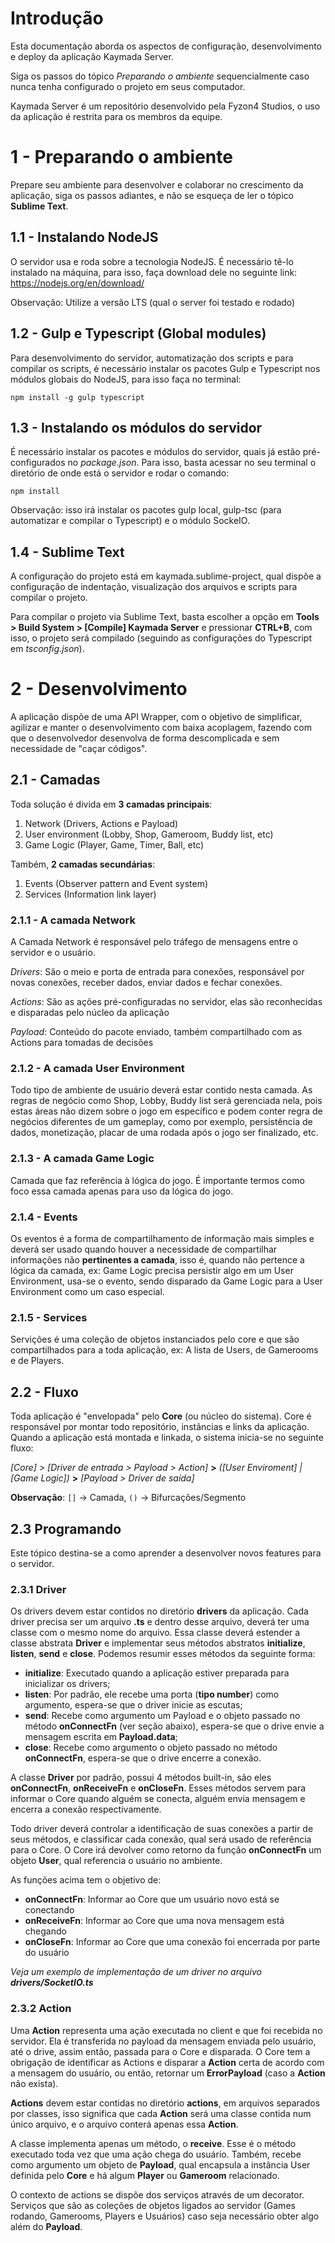 
# Introdução
Esta documentação aborda os aspectos de configuração, desenvolvimento e deploy da aplicação Kaymada Server.

Siga os passos do tópico *Preparando o ambiente* sequencialmente caso nunca tenha configurado o projeto em seus computador.

Kaymada Server é um repositório desenvolvido pela Fyzon4 Studios, o uso da aplicação é restrita para os membros da equipe.

# 1 - Preparando o ambiente
Prepare seu ambiente para desenvolver e colaborar no crescimento da aplicação, siga os passos adiantes, e não se esqueça de ler o tópico **Sublime Text**.

## 1.1 - Instalando NodeJS
O servidor usa e roda sobre a tecnologia NodeJS. É necessário tê-lo instalado na máquina, para isso, faça download dele no seguinte link: https://nodejs.org/en/download/

Observação: Utilize a versão LTS (qual o server foi testado e rodado)

## 1.2 - Gulp e Typescript (Global modules)
Para desenvolvimento do servidor, automatização dos scripts e para compilar os scripts, é necessário instalar os pacotes Gulp e Typescript nos módulos globais do NodeJS, para isso faça no terminal:

`npm install -g gulp typescript`

## 1.3 - Instalando os módulos do servidor
É necessário instalar os pacotes e módulos do servidor, quais já estão pré-configurados no *package.json*. Para isso, basta acessar no seu terminal o diretório de onde está o servidor e rodar o comando:

`npm install`

Observação: isso irá instalar os pacotes gulp local, gulp-tsc (para automatizar e compilar o Typescript) e o módulo SockeIO.

## 1.4 - Sublime Text
A configuração do projeto está em kaymada.sublime-project, qual dispõe a configuração de indentação, visualização dos arquivos e scripts para compilar o projeto.

Para compilar o projeto via Sublime Text, basta escolher a opção em **Tools > Build System > [Compile] Kaymada Server** e pressionar **CTRL+B**, com isso, o projeto será compilado (seguindo as configurações do Typescript em *tsconfig.json*).

# 2 - Desenvolvimento
A aplicação dispõe de uma API Wrapper, com o objetivo de simplificar, agilizar e manter o desenvolvimento com baixa acoplagem, fazendo com que o desenvolvedor desenvolva de forma descomplicada e sem necessidade de "caçar códigos".

## 2.1 - Camadas
Toda solução é divida em **3 camadas principais**:

1. Network (Drivers, Actions e Payload)
2. User environment (Lobby, Shop, Gameroom, Buddy list, etc)
3. Game Logic (Player, Game, Timer, Ball, etc)

Também, **2 camadas secundárias**:

1. Events (Observer pattern and Event system)
2. Services (Information link layer)

### 2.1.1 - A camada Network
A Camada Network é responsável pelo tráfego de mensagens entre o servidor e o usuário.

*Drivers*: São o meio e porta de entrada para conexões, responsável por novas conexões, receber dados, enviar dados e fechar conexões.

*Actions*: São as ações pré-configuradas no servidor, elas são reconhecidas e disparadas pelo núcleo da aplicação

*Payload*: Conteúdo do pacote enviado, também compartilhado com as Actions para tomadas de decisões

### 2.1.2 - A camada User Environment
Todo tipo de ambiente de usuário deverá estar contido nesta camada. As regras de negócio como Shop, Lobby, Buddy list será gerenciada nela, pois estas áreas não dizem sobre o jogo em específico e podem conter regra de negócios diferentes de um gameplay, como por exemplo, persistência de dados, monetização, placar de uma rodada após o jogo ser finalizado, etc.

### 2.1.3 - A camada Game Logic
Camada que faz referência à lógica do jogo. É importante termos como foco essa camada apenas para uso da lógica do jogo.

### 2.1.4 - Events
Os eventos é a forma de compartilhamento de informação mais simples e deverá ser usado quando houver a necessidade de compartilhar informações não **pertinentes a camada**, isso é, quando não pertence a lógica da camada, ex: Game Logic precisa persistir algo em um User Environment, usa-se o evento, sendo disparado da Game Logic para a User Environment como um caso especial.

### 2.1.5 - Services
Servições é uma coleção de objetos instanciados pelo core e que são compartilhados para a toda aplicação, ex: A lista de Users, de Gamerooms e de Players.

## 2.2 - Fluxo
Toda aplicação é "envelopada" pelo **Core** (ou núcleo do sistema). Core é responsável por montar todo repositório, instâncias e links da aplicação. Quando a aplicação está montada e linkada, o sistema inicia-se no seguinte fluxo:

*[Core] > [Driver de entrada > Payload > Action]* **>** *([User Enviroment] | [Game Logic])* **>** *[Payload > Driver de saída]*

**Observação**: `[]` -> Camada, `()` -> Bifurcações/Segmento


## 2.3 Programando
Este tópico destina-se a como aprender a desenvolver novos features para o servidor.

### 2.3.1 Driver
Os drivers devem estar contidos no diretório **drivers** da aplicação. Cada driver precisa ser um arquivo **.ts** e dentro desse arquivo, deverá ter uma classe com o mesmo nome do arquivo. Essa classe deverá estender a classe abstrata **Driver** e implementar seus métodos abstratos **initialize**, **listen**, **send** e **close**. Podemos resumir esses métodos da seguinte forma:

 - **initialize**: Executado quando a aplicação estiver preparada para inicializar os drivers;
 - **listen**: Por padrão, ele recebe uma porta (**tipo number**) como argumento, espera-se que o driver inicie as escutas;
 - **send**: Recebe como argumento um Payload e o objeto passado no método **onConnectFn** (ver seção abaixo), espera-se que o drive envie a mensagem escrita em **Payload.data**;
 - **close**: Recebe como argumento o objeto passado no método **onConnectFn**, espera-se que o drive encerre a conexão.

A classe **Driver** por padrão, possui 4 métodos built-in, são eles **onConnectFn**, **onReceiveFn** e **onCloseFn**. Esses métodos servem para informar o Core quando alguém se conecta, alguém envia mensagem e encerra a conexão respectivamente.

Todo driver deverá controlar a identificação de suas conexões a partir de seus métodos, e classificar cada conexão, qual será usado de referência para o Core. O Core irá devolver como retorno da função **onConnectFn** um objeto **User**, qual referencia o usuário no ambiente.

As funções acima tem o objetivo de:
- **onConnectFn**: Informar ao Core que um usuário novo está se conectando
- **onReceiveFn**: Informar ao Core que uma nova mensagem está chegando
- **onCloseFn**: Informar ao Core que uma conexão foi encerrada por parte do usuário

*Veja um exemplo de implementação de um driver no arquivo **drivers/SocketIO.ts***

### 2.3.2 Action
Uma **Action** representa uma ação executada no client e que foi recebida no servidor. Ela é transferida no payload da mensagem enviada pelo usuário, até o drive, assim então, passada para o Core e disparada. O Core tem a obrigação de identificar as Actions e disparar a **Action** certa de acordo com a mensagem do usuário, ou então, retornar um **ErrorPayload** (caso a **Action** não exista).

**Actions** devem estar contidas no diretório **actions**, em arquivos separados por classes, isso significa que cada **Action** será uma classe contida num único arquivo, e o arquivo conterá apenas essa **Action**.

A classe implementa apenas um método, o **receive**. Esse é o método executado toda vez que uma ação chega do usuário. Também, recebe como argumento um objeto de **Payload**, qual encapsula a instância User definida pelo **Core** e há algum **Player** ou **Gameroom** relacionado.

O contexto de actions se dispõe dos serviços através de um decorator. Serviços que são as coleções de objetos ligados ao servidor (Games rodando, Gamerooms, Players e Usuários) caso seja necessário obter algo além do **Payload**.
